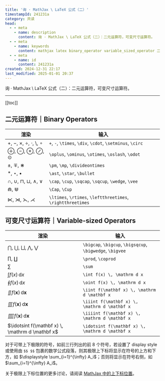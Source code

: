 ```yaml
---
title: '询 · MathJax \ LaTeX 公式（二）'
timestampId: 241231a
category: 共读
head:
  - - meta
    - name: description
      content: 询 · MathJax \ LaTeX 公式（二）：二元运算符，可变尺寸运算符。
  - - meta
    - name: keywords
      content: mathjax latex binary_operator variable_sized_operator 二元运算符 可变尺寸运算符
  - - meta
    - name: id
      content: 241231a
created: 2024-12-31 22:17
last_modified: 2025-01-01 20:37
---
```


询 · MathJax \ LaTeX 公式（二）：二元运算符，可变尺寸运算符。

---

[[toc]]

## 二元运算符｜Binary Operators

| 渲染                                                          | 输入                                                          |
| ----------------------------------------------------------- | ----------------------------------------------------------- |
| $+$, $-$, $\times$, $\div$, $\cdot$, $\setminus$, $\circ$   | `+`, `-`, `\times`, `\div`, `\cdot`, `\setminus`, `\circ`   |
| $\oplus$, $\ominus$, $\otimes$, $\oslash$, $\odot$          | `\oplus`, `\ominus`, `\otimes`, `\oslash`, `\odot`          |
| $\pm$, $\mp$, $\divideontimes$                              | `\pm`, `\mp`, `\divideontimes`                              |
| $\ast$, $\star$, $\bullet$                                  | `\ast`, `\star`, `\bullet`                                  |
| $\cap$, $\cup$, $\sqcap$, $\sqcup$, $\wedge$, $\vee$        | `\cap`, `\cup`, `\sqcap`, `\sqcup`, `\wedge`, `\vee`        |
| $\Cap$, $\Cup$                                              | `\Cap`, `\Cup`                                              |
| $\ltimes$, $\rtimes$, $\leftthreetimes$, $\rightthreetimes$ | `\ltimes`, `\rtimes`, `\leftthreetimes`, `\rightthreetimes` |

## 可变尺寸运算符｜Variable-sized Operators

| 渲染                                                        | 输入                                                        |
| --------------------------------------------------------- | --------------------------------------------------------- |
| $\bigcap$, $\bigcup$, $\bigsqcup$, $\bigwedge$, $\bigvee$ | `\bigcap`, `\bigcup`, `\bigsqcup`, `\bigwedge`, `\bigvee` |
| $\prod$, $\coprod$                                        | `\prod`, `\coprod`                                        |
| $\sum$                                                    | `\sum`                                                    |
| $\int f(x) \, \mathrm d x$                                | `\int f(x) \, \mathrm d x`                                |
| $\oint f(x) \, \mathrm d x$                               | `\oint f(x) \, \mathrm d x`                               |
| $\iint f(\mathbf x) \, \mathrm d \mathbf x$               | `\iint f(\mathbf x) \, \mathrm d \mathbf x`               |
| $\iiint f(\mathbf x) \, \mathrm d \mathbf x$              | `\iiint f(\mathbf x) \, \mathrm d \mathbf x`              |
| $\iiiint f(\mathbf x) \, \mathrm d \mathbf x$             | `\iiiint f(\mathbf x) \, \mathrm d \mathbf x`             |
| $\idotsint f(\mathbf x) \, \mathrm d \mathbf x$           | `\idotsint f(\mathbf x) \, \mathrm d \mathbf x`           |

对于可带上下极限的符号，如前三行列出的前 8 个符号，若设置了 display style 或使用由 `$$ $$` 包裹的数学公式段落，则其极限上下标将显示在符号的上方和下方，如 $\displaystyle \sum_{i=1}^{\infty} A_i$；否则将显示在符号右侧，如 $\sum_{i=1}^{\infty} A_i$。

关于极限上下标位置的更多讨论，请阅读 [MathJax 中的上下标位置](mathjax_sup_sub_position.md)。
